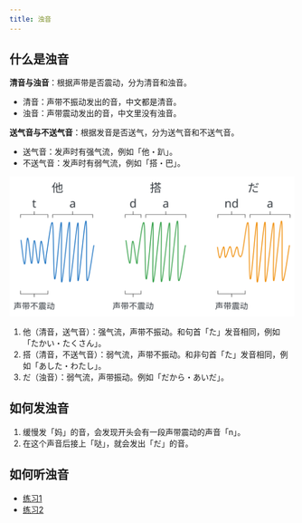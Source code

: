 ```yaml
---
title: 浊音
---
```


## 什么是浊音

**清音与浊音**：根据声带是否震动，分为清音和浊音。

- 清音：声带不振动发出的音，中文都是清音。
- 浊音：声带震动发出的音，中文里没有浊音。

**送气音与不送气音**：根据发音是否送气，分为送气音和不送气音。

- 送气音：发声时有强气流，例如「他・趴」。
- 不送气音：发声时有弱气流，例如「搭・巴」。

![speaking-listening-dakuonn](/imgs/speaking-listening-dakuonn.svg)

1. 他（清音，送气音）：强气流，声带不振动。和句首「た」发音相同，例如「たかい・たくさん」。
2. 搭（清音，不送气音）：弱气流，声带不振动。和非句首「た」发音相同，例如「あした・わたし」。
3. だ（浊音）：弱气流，声带振动。例如「だから・あいだ」。

## 如何发浊音

1. 缓慢发「妈」的音，会发现开头会有一段声带震动的声音「n」。
2. 在这个声音后接上「哒」，就会发出「だ」的音。

## 如何听浊音

- [练习1](http://nihongo.hum.tmu.ac.jp/mic-j/VoAspNew/index.html)
- [练习2](https://www.jp-lab.com/stop-voicing-practice1)
